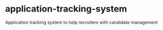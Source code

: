 # application-tracking-system
Application tracking system to help recruiters with candidate management
